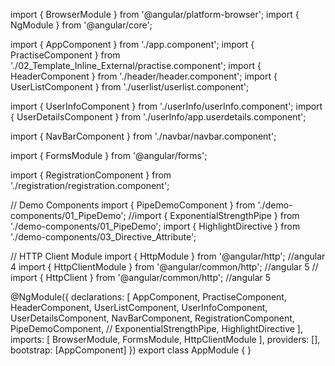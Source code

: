 import { BrowserModule } from '@angular/platform-browser';
import { NgModule } from '@angular/core';

import { AppComponent } from './app.component';
import { PractiseComponent } from './02_Template_Inline_External/practise.component';
import { HeaderComponent } from './header/header.component';
import { UserListComponent } from './userlist/userlist.component';

import { UserInfoComponent } from './userInfo/userInfo.component';
import { UserDetailsComponent } from './userInfo/app.userdetails.component';

import { NavBarComponent } from './navbar/navbar.component';

import { FormsModule } from '@angular/forms';

import { RegistrationComponent } from './registration/registration.component';


// Demo Components
import { PipeDemoComponent } from './demo-components/01_PipeDemo';
//import { ExponentialStrengthPipe } from './demo-components/01_PipeDemo';
import { HighlightDirective } from './demo-components/03_Directive_Attribute';

// HTTP Client Module
import { HttpModule } from '@angular/http'; //angular 4
import { HttpClientModule } from '@angular/common/http'; //angular 5
// import { HttpClient } from '@angular/common/http'; //angular 5

@NgModule({
  declarations: [
    AppComponent, PractiseComponent, HeaderComponent,
    UserListComponent, UserInfoComponent, UserDetailsComponent, NavBarComponent,
    RegistrationComponent,
    PipeDemoComponent, // ExponentialStrengthPipe,
    HighlightDirective
  ],
  imports: [
    BrowserModule, FormsModule, HttpClientModule
  ],
  providers: [],
  bootstrap: [AppComponent]
})
export class AppModule { }
